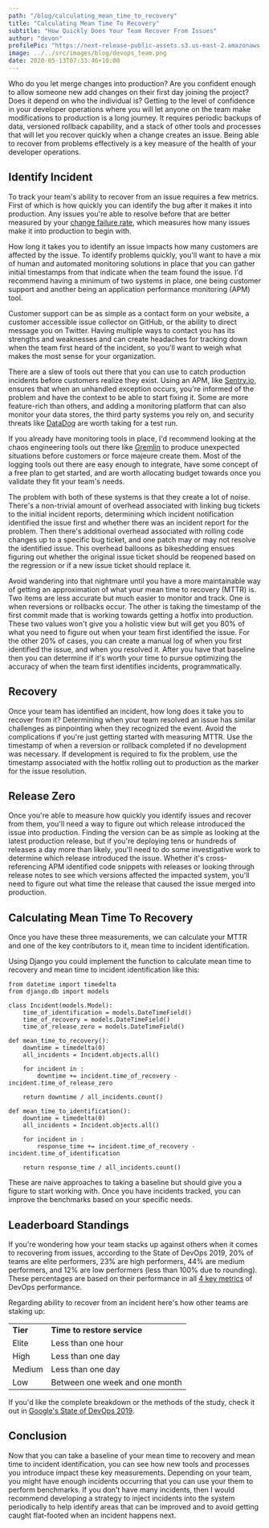 ```yaml
---
path: "/blog/calculating_mean_time_to_recovery"
title: "Calculating Mean Time To Recovery"
subtitle: "How Quickly Does Your Team Recover From Issues"
author: "devon"
profilePic: "https://next-release-public-assets.s3.us-east-2.amazonaws.com/devon_profile_pic.png"
image: ../../src/images/blog/devops_team.png
date: 2020-05-13T07:33:46+10:00
---
```


Who do you let merge changes into production? Are you confident enough
to allow someone new add changes on their first day joining the project?
Does it depend on who the individual is? Getting to the level of confidence
in your developer operations where you will let anyone on the team make
modifications to production is a long journey. It requires periodic
backups of data, versioned rollback capability, and a stack of other
tools and processes that will let you recover quickly when a change
creates an issue. Being able to recover from problems effectively
is a key measure of the health of your developer operations.

## Identify Incident

To track your team's ability to recover from an issue requires a few metrics.
First of which is how quickly you can identify the bug after it makes
it into production. Any issues you're able to resolve before that are
better measured by your
[change failure rate](https://www.nextrelease.io/blog/calculating_change_failure_rate),
which measures how many issues make it into production to begin with.

How long it takes you to identify an issue impacts how many customers
are affected by the issue. To identify problems quickly, you'll want
to have a mix of human and automated monitoring solutions in place that
you can gather initial timestamps from that indicate when the team found
the issue. I'd recommend having a minimum of two systems in place, one
being customer support and another being an application performance
monitoring (APM) tool.

Customer support can be as simple as a contact form on your website, a
customer accessible issue collector on GitHub, or the ability to direct
message you on Twitter. Having multiple ways to contact you has its
strengths and weaknesses and can create headaches for tracking down
when the team first heard of the incident, so you'll want to weigh
what makes the most sense for your organization.

There are a slew of tools out there that you can use to catch production
incidents before customers realize they exist. Using an APM, like [Sentry.io](https://www.sentry.io),
ensures that when an unhandled exception occurs, you're informed of the problem
and have the context to be able to start fixing it. Some are more
feature-rich than others, and adding a monitoring platform that can
also monitor your data stores, the third party systems you rely on,
and security threats like [DataDog](https://www.datadoghq.com/)
are worth taking for a test run.

If you already have monitoring tools in place, I'd recommend looking
at the chaos engineering tools out there like [Gremlin](https://www.gremlin.com/)
to produce unexpected situations before customers or force majeure create them.
Most of the logging tools out there are easy enough to integrate, have
some concept of a free plan to get started, and are worth allocating
budget towards once you validate they fit your team's needs.

The problem with both of these systems is that they create a lot of noise.
There's a non-trivial amount of overhead associated with linking bug
tickets to the initial incident reports, determining which incident
notification identified the issue first and whether there was an incident
report for the problem. Then there's additional overhead associated with
rolling code changes up to a specific bug ticket, and one patch may or
may not resolve the identified issue. This overhead balloons as bikeshedding
ensues figuring out whether the original issue ticket should be reopened
based on the regression or if a new issue ticket should replace it.

Avoid wandering into that nightmare until you have a more maintainable
way of getting an approximation of what your mean time to recovery (MTTR) is.
Two items are less accurate but much easier to monitor and track. One is
when reversions or rollbacks occur. The other is taking the timestamp of
the first commit made that is working towards getting a hotfix into
production. These two values won't give you a holistic view but will
get you 80% of what you need to figure out when your team first identified
the issue. For the other 20% of cases, you can create a manual log of when
you first identified the issue, and when you resolved it. After you have
that baseline then you can determine if it's worth your time to pursue
optimizing the accuracy of when the team first identifies incidents,
programmatically.

## Recovery

Once your team has identified an incident, how long does it take you to
recover from it? Determining when your team resolved an issue has similar
challenges as pinpointing when they recognized the event. Avoid the
complications if you're just getting started with measuring MTTR. Use
the timestamp of when a reversion or rollback completed if no
development was necessary. If development is required to fix the problem,
use the timestamp associated with the hotfix rolling out to production
as the marker for the issue resolution.

## Release Zero

Once you're able to measure how quickly you identify issues and recover
from them, you'll need a way to figure out which release introduced the
issue into production. Finding the version can be as simple as looking
at the latest production release, but if you're deploying tens or
hundreds of releases a day more than likely, you'll need to do some
investigative work to determine which release introduced the issue.
Whether it's cross-referencing APM identified code snippets with releases
or looking through release notes to see which versions affected the
impacted system, you'll need to figure out what time the release that
caused the issue merged into production.

## Calculating Mean Time To Recovery

Once you have these three measurements, we can calculate
your MTTR and one of the key contributors to it,
mean time to incident identification.

Using Django you could implement the function to calculate mean time to
recovery and mean time to incident identification like this:

```
from datetime import timedelta
from django.db import models

class Incident(models.Model):
    time_of_identification = models.DateTimeField()
    time_of_recovery = models.DateTimeField()
    time_of_release_zero = models.DateTimeField()

def mean_time_to_recovery():
    downtime = timedelta(0)
    all_incidents = Incident.objects.all()

    for incident in :
        downtime += incident.time_of_recovery - incident.time_of_release_zero

    return downtime / all_incidents.count()

def mean_time_to_identification():
    downtime = timedelta(0)
    all_incidents = Incident.objects.all()

    for incident in :
        response_time += incident.time_of_recovery - incident.time_of_identification

    return response_time / all_incidents.count()

```

These are naive approaches to taking a baseline but should give you
a figure to start working with. Once you have incidents tracked,
you can improve the benchmarks based on your specific needs.

## Leaderboard Standings

If you're wondering how your team stacks up against others when it comes
to recovering from issues, according to the State of DevOps 2019,
20% of teams are elite performers, 23% are high performers, 44% are
medium performers, and 12% are low performers (less than 100% due to rounding).
These percentages are based on their performance in all
[4 key metrics](https://www.nextrelease.io/blog/getting_started_with_devops)
of DevOps performance.

Regarding ability to recover from an incident here's how other teams are
staking up:

<table>
<tr>
  <td style="font-weight: bold;">Tier</td>
  <td style="font-weight: bold;">Time to restore service</td>
</tr>
<tr>
  <td>Elite</td>
  <td>Less than one hour</td>
</tr>
<tr>
  <td>High</td>
  <td>Less than one day</td>
</tr>
<tr>
  <td>Medium</td>
  <td>Less than one day</td>
</tr>
<tr>
  <td>Low</td>
  <td>Between one week and one month</td>
</tr>
</table>

If you'd like the complete breakdown or the methods of the study,
check it out in
[Google's State of DevOps 2019](https://services.google.com/fh/files/misc/state-of-devops-2019.pdf).

## Conclusion

Now that you can take a baseline of your mean time to recovery and mean
time to incident identification, you can see how new tools and processes
you introduce impact these key measurements. Depending on your team, you
might have enough incidents occurring that you can use your them to perform
benchmarks. If you don't have many incidents, then I would recommend
developing a strategy to inject incidents into the system periodically
to help identify areas that can be improved and to avoid getting caught
flat-footed when an incident happens next.
